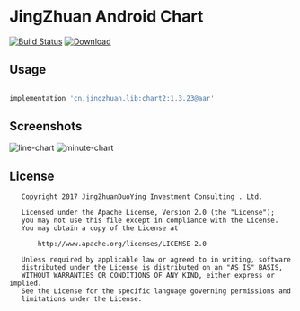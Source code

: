 # JingZhuan Android Chart
[![Build Status](https://travis-ci.org/donglua/JZAndroidChart.svg?branch=master)](https://travis-ci.org/donglua/JZAndroidChart)
[ ![Download](https://api.bintray.com/packages/donglua/maven/chart2/images/download.svg) ](https://bintray.com/donglua/maven/chart2/_latestVersion)

## Usage

```gradle

implementation 'cn.jingzhuan.lib:chart2:1.3.23@aar'

```

## Screenshots

![line-chart](https://github.com/donglua/JZAndroidChart/blob/master/screenshots/screenshot-minute-chart.png)
![minute-chart](https://github.com/donglua/JZAndroidChart/blob/master/screenshots/chart_minute.gif)

 
## License

```
   Copyright 2017 JingZhuanDuoYing Investment Consulting . Ltd.

   Licensed under the Apache License, Version 2.0 (the "License");
   you may not use this file except in compliance with the License.
   You may obtain a copy of the License at

       http://www.apache.org/licenses/LICENSE-2.0

   Unless required by applicable law or agreed to in writing, software
   distributed under the License is distributed on an "AS IS" BASIS,
   WITHOUT WARRANTIES OR CONDITIONS OF ANY KIND, either express or implied.
   See the License for the specific language governing permissions and
   limitations under the License.
```
